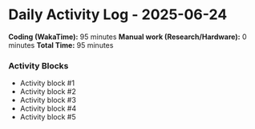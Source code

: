 # Daily Activity Log - 2025-06-24

**Coding (WakaTime):** 95 minutes
**Manual work (Research/Hardware):** 0 minutes
**Total Time:** 95 minutes

### Activity Blocks
- Activity block #1
- Activity block #2
- Activity block #3
- Activity block #4
- Activity block #5
